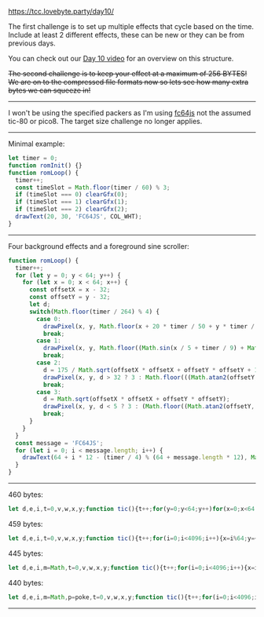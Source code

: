 https://tcc.lovebyte.party/day10/

The first challenge is to set up multiple effects that cycle based on the time. Include at least 2 different effects, these can be new or they can be from previous days.

You can check out our [Day 10 video](https://www.youtube.com/watch?v=qmmgEJOVg_s) for an overview on this structure.

~~The second challenge is to keep your effect at a maximum of 256 BYTES! We are on to the compressed file formats now so lets see how many extra bytes we can squeeze in!~~

-----

I won't be using the specified packers as I'm using [fc64js](https://github.com/TheInvader360/fc64js) not the assumed tic-80 or pico8. The target size challenge no longer applies.

-----

Minimal example:

```js
let timer = 0;
function romInit() {}
function romLoop() {
  timer++;
  const timeSlot = Math.floor(timer / 60) % 3;
  if (timeSlot === 0) clearGfx(0);
  if (timeSlot === 1) clearGfx(1);
  if (timeSlot === 2) clearGfx(2);
  drawText(20, 30, 'FC64JS', COL_WHT);
}
```

-----

Four background effects and a foreground sine scroller:

```js
function romLoop() {
  timer++;
  for (let y = 0; y < 64; y++) {
    for (let x = 0; x < 64; x++) {
      const offsetX = x - 32;
      const offsetY = y - 32;
      let d;
      switch(Math.floor(timer / 264) % 4) {
        case 0:
          drawPixel(x, y, Math.floor(x + 20 * timer / 50 + y * timer / 50) % 6 + 1);
          break;
        case 1:
          drawPixel(x, y, Math.floor((Math.sin(x / 5 + timer / 9) + Math.sin(y / 5 + timer / 9)) + timer / 9 + 9) % 6 + 1);
          break;
        case 2:
          d = 175 / Math.sqrt(offsetX * offsetX + offsetY * offsetY + 1);
          drawPixel(x, y, d > 32 ? 3 : Math.floor(((Math.atan2(offsetY, offsetX) + timer / 5) / 0.9 + d) % 7));
          break;
        case 3:
          d = Math.sqrt(offsetX * offsetX + offsetY * offsetY);
          drawPixel(x, y, d < 5 ? 3 : (Math.floor((Math.atan2(offsetY, offsetX) + Math.PI) * 2.546) ^ Math.floor(60 / (d + 1) + timer / 16)) % 4 + 1);
          break;
      }
    }
  }
  const message = 'FC64JS';
  for (let i = 0; i < message.length; i++) {
    drawText(64 + i * 12 - (timer / 4) % (64 + message.length * 12), Math.cos(-i + timer / 16) * 16 + 30, message[i], 7);
  }
}
```

-----

460 bytes:

```js
let d,e,i,t=0,v,w,x,y;function tic(){t++;for(y=0;y<64;y++)for(x=0;x<64;x++){v=x-32;w=y-32;d=Math.sqrt(v*v+w*w+1);e=~~(t/264)%4;if(e<4)pix(x,y,d<5?3:(~~((Math.atan2(w,v)+Math.PI)*2.546)^~~(60/d+t/16))%4+1);if(e<3)pix(x,y,~~((Math.sin(x/5+t/9)+Math.sin(y/5+t/9))+t/9+9)%6+1);if(e<2)pix(x,y,175/d>32?3:~~(((Math.atan2(w,v)+t/5)/0.9+175/d)%7));if(e<1)pix(x,y,~~(x+20*t/50+y*t/50)%6+1)}for(i=0;i<6;i++)dText(64+i*12-(t/4)%136,Math.cos(-i+t/16)*16+30,'FC64JS'[i],7)}
```

459 bytes:

```js
let d,e,i,t=0,v,w,x,y;function tic(){t++;for(i=0;i<4096;i++){x=i%64;y=~~(i/64);v=x-32;w=y-32;d=Math.sqrt(v*v+w*w+1);e=~~(t/264)%4;if(e<4)poke(i,d<5?3:(~~((Math.atan2(w,v)+Math.PI)*2.546)^~~(60/d+t/16))%4+1);if(e<3)poke(i,~~((Math.sin(x/5+t/9)+Math.sin(y/5+t/9))+t/9+9)%6+1);if(e<2)poke(i,175/d>32?3:~~(((Math.atan2(w,v)+t/5)/0.9+175/d)%7));if(e<1)poke(i,~~(x+20*t/50+y*t/50)%6+1)}for(i=0;i<6;i++)dText(64+i*12-(t/4)%136,Math.cos(-i+t/16)*16+30,'FC64JS'[i],7)}
```

445 bytes:

```js
let d,e,i,m=Math,t=0,v,w,x,y;function tic(){t++;for(i=0;i<4096;i++){x=i%64;y=~~(i/64);v=x-32;w=y-32;d=m.sqrt(v*v+w*w+1);e=~~(t/264)%4;if(e<4)poke(i,d<5?3:(~~((m.atan2(w,v)+m.PI)*2.546)^~~(60/d+t/16))%4+1);if(e<3)poke(i,~~((m.sin(x/5+t/9)+m.sin(y/5+t/9))+t/9+9)%6+1);if(e<2)poke(i,175/d>32?3:~~(((m.atan2(w,v)+t/5)/0.9+175/d)%7));if(e<1)poke(i,~~(x+20*t/50+y*t/50)%6+1)}for(i=0;i<6;i++)dText(64+i*12-(t/4)%136,m.cos(-i+t/16)*16+30,'FC64JS'[i],7)}
```

440 bytes:

```js
let d,e,i,m=Math,p=poke,t=0,v,w,x,y;function tic(){t++;for(i=0;i<4096;i++){x=i%64;y=~~(i/64);v=x-32;w=y-32;d=m.sqrt(v*v+w*w+1);e=~~(t/264)%4;if(e<4)p(i,d<5?3:(~~((m.atan2(w,v)+m.PI)*2.546)^~~(60/d+t/16))%4+1);if(e<3)p(i,~~((m.sin(x/5+t/9)+m.sin(y/5+t/9))+t/9+9)%6+1);if(e<2)p(i,175/d>32?3:~~(((m.atan2(w,v)+t/5)/0.9+175/d)%7));if(e<1)p(i,~~(x+20*t/50+y*t/50)%6+1)}for(i=0;i<6;i++)dText(64+i*12-(t/4)%136,m.cos(-i+t/16)*16+30,'FC64JS'[i],7)}
```

-----

